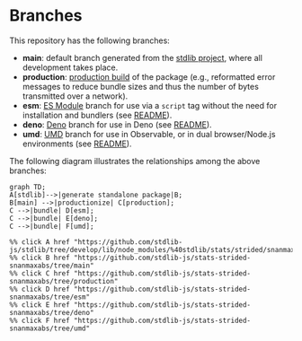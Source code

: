 <!--

@license Apache-2.0

Copyright (c) 2022 The Stdlib Authors.

Licensed under the Apache License, Version 2.0 (the "License");
you may not use this file except in compliance with the License.
You may obtain a copy of the License at

    http://www.apache.org/licenses/LICENSE-2.0

Unless required by applicable law or agreed to in writing, software
distributed under the License is distributed on an "AS IS" BASIS,
WITHOUT WARRANTIES OR CONDITIONS OF ANY KIND, either express or implied.
See the License for the specific language governing permissions and
limitations under the License.

-->

# Branches

This repository has the following branches:

-   **main**: default branch generated from the [stdlib project][stdlib-url], where all development takes place.
-   **production**: [production build][production-url] of the package (e.g., reformatted error messages to reduce bundle sizes and thus the number of bytes transmitted over a network).
-   **esm**: [ES Module][esm-url] branch for use via a `script` tag without the need for installation and bundlers (see [README][esm-readme]).
-   **deno**: [Deno][deno-url] branch for use in Deno (see [README][deno-readme]).
-   **umd**: [UMD][umd-url] branch for use in Observable, or in dual browser/Node.js environments (see [README][umd-readme]).

The following diagram illustrates the relationships among the above branches:

```mermaid
graph TD;
A[stdlib]-->|generate standalone package|B;
B[main] -->|productionize| C[production];
C -->|bundle| D[esm];
C -->|bundle| E[deno];
C -->|bundle| F[umd];

%% click A href "https://github.com/stdlib-js/stdlib/tree/develop/lib/node_modules/%40stdlib/stats/strided/snanmaxabs"
%% click B href "https://github.com/stdlib-js/stats-strided-snanmaxabs/tree/main"
%% click C href "https://github.com/stdlib-js/stats-strided-snanmaxabs/tree/production"
%% click D href "https://github.com/stdlib-js/stats-strided-snanmaxabs/tree/esm"
%% click E href "https://github.com/stdlib-js/stats-strided-snanmaxabs/tree/deno"
%% click F href "https://github.com/stdlib-js/stats-strided-snanmaxabs/tree/umd"
```

[stdlib-url]: https://github.com/stdlib-js/stdlib/tree/develop/lib/node_modules/%40stdlib/stats/strided/snanmaxabs
[production-url]: https://github.com/stdlib-js/stats-strided-snanmaxabs/tree/production
[deno-url]: https://github.com/stdlib-js/stats-strided-snanmaxabs/tree/deno
[deno-readme]: https://github.com/stdlib-js/stats-strided-snanmaxabs/blob/deno/README.md
[umd-url]: https://github.com/stdlib-js/stats-strided-snanmaxabs/tree/umd
[umd-readme]: https://github.com/stdlib-js/stats-strided-snanmaxabs/blob/umd/README.md
[esm-url]: https://github.com/stdlib-js/stats-strided-snanmaxabs/tree/esm
[esm-readme]: https://github.com/stdlib-js/stats-strided-snanmaxabs/blob/esm/README.md